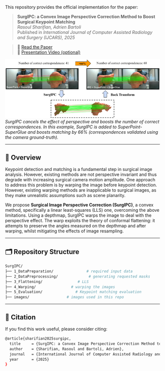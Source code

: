 This repository provides the official implementation for the paper:

> **SurgIPC: a Convex Image Perspective Correction Method to Boost Surgical Keypoint Matching**  
> *Rasoul Sharifian, Adrien Bartoli*  
> Published in *International Journal of Computer Assisted Radiology and Surgery (IJCARS), 2025*  


> 📄 [Read the Paper](https://encov.ip.uca.fr/publications/pubfiles/2025_Sharifian_etal_IJCARS_flattening.pdf)  
> 🎥 [Presentation Video (optional)](https://link-to-video.com)

![Teaser](images/teaser.png)  
*SurgIPC cancels the effect of perspective and boosts the number of correct correspondences. In this example, SurgIPC is added to SuperPoint-SuperGlue and boosts matching by 66\% (correspondences validated using  the camera ground-truth).*


---

## 🧠 Overview
Keypoint detection and matching is a fundamental step in surgical image analysis. However, existing methods are not perspective invariant and thus degrade with increasing surgical camera motion amplitude. One approach to address this problem is by warping the image before keypoint detection. However, existing warping methods are inapplicable to surgical images, as they make unrealistic assumptions such as scene planarity. 

We propose **Surgical Image Perspective Correction (SurgIPC)**, a convex method, specifically a linear least-squares (LLS) one, overcoming the above limitations. Using a depthmap, SurgIPC warps the image to deal with the perspective effect. The warp exploits the theory of conformal flattening: it attempts to preserve the angles measured on the depthmap and after warping, whilst mitigating the effects of image resampling.

---

## 🗂️ Repository Structure

```bash
SurgIPC/
├── 1_DataPreparation/               # required input data
├── 2_DataPreprocessing/              # generating requested masks
├── 3_Flattening/                # LLS
├── 4_Warping/                # warping the images
├── 5_Evaluation/               # Keypoint matching evaluation
├── images/                 # images used in this repo
```
--- 

## 📌 Citation
If you find this work useful, please consider citing:
```bash
@article{sharifian2025surgipc,
  title     = {SurgIPC: a Convex Image Perspective Correction Method to Boost Surgical Keypoint Matching},
  author    = {Sharifian, Rasoul and Bartoli, Adrien},
  journal   = {International Journal of Computer Assisted Radiology and Surgery},
  year      = {2025}
}

